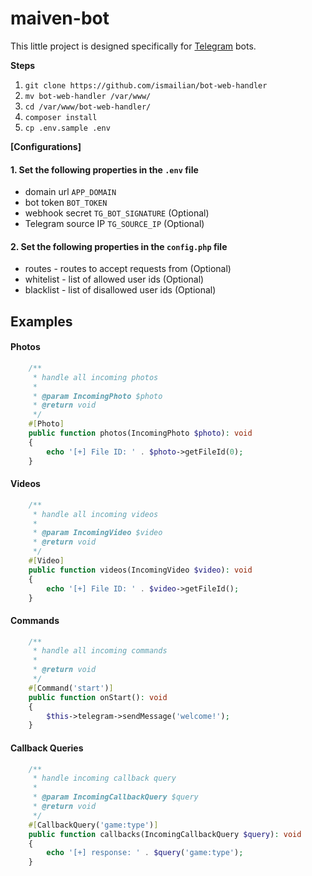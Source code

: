 # maiven-bot

This little project is designed specifically for [Telegram](https://core.telegram.org/bots/api) bots.

**Steps**
1. `git clone https://github.com/ismailian/bot-web-handler`
2. `mv bot-web-handler /var/www/`
3. `cd /var/www/bot-web-handler/`
4. `composer install`
5. `cp .env.sample .env`

**[Configurations]**

#### 1. Set the following properties in the `.env` file
- domain url `APP_DOMAIN`
- bot token `BOT_TOKEN`
- webhook secret `TG_BOT_SIGNATURE` (Optional)
- Telegram source IP `TG_SOURCE_IP` (Optional)

#### 2. Set the following properties in the `config.php` file
- routes - routes to accept requests from (Optional)
- whitelist - list of allowed user ids (Optional)
- blacklist - list of disallowed user ids (Optional)

## Examples
#### Photos
```php
    /**
     * handle all incoming photos
     * 
     * @param IncomingPhoto $photo
     * @return void
     */
    #[Photo]
    public function photos(IncomingPhoto $photo): void
    {
        echo '[+] File ID: ' . $photo->getFileId(0);
    }
```

#### Videos
```php
    /**
     * handle all incoming videos
     * 
     * @param IncomingVideo $video
     * @return void
     */
    #[Video]
    public function videos(IncomingVideo $video): void
    {
        echo '[+] File ID: ' . $video->getFileId();
    }
```

#### Commands
```php
    /**
     * handle all incoming commands
     *
     * @return void
     */
    #[Command('start')]
    public function onStart(): void
    {
        $this->telegram->sendMessage('welcome!');
    }
```

#### Callback Queries
```php
    /**
     * handle incoming callback query
     *
     * @param IncomingCallbackQuery $query
     * @return void
     */
    #[CallbackQuery('game:type')]
    public function callbacks(IncomingCallbackQuery $query): void
    {
        echo '[+] response: ' . $query('game:type');
    }
```